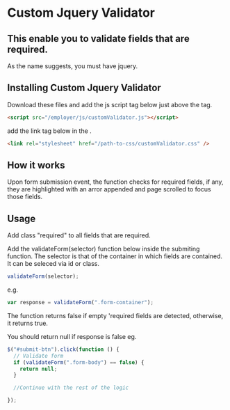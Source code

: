 # Custom Jquery Validator

## This enable you to validate fields that are required.

As the name suggests, you must have jquery.

## Installing Custom Jquery Validator

Download these files and add the js script tag below just above the </body> tag.

```html
<script src="/employer/js/customValidator.js"></script>
```

add the link tag below in the <head>.

```html
<link rel="stylesheet" href="/path-to-css/customValidator.css" />
```

## How it works

Upon form submission event, the function checks for required fields, if any, they are highlighted with an arror appended and page scrolled to focus those fields.

## Usage

Add class "required" to all fields that are required.

Add the validateForm(selector) function below inside the submiting function. The selector is that of the container in which fields are contained. It can be seleced via id or class.

```js
validateForm(selector);
```

e.g.

```js
var response = validateForm(".form-container");
```

The function returns false if empty 'required fields are detected, otherwise, it returns true.

You should return null if response is false
eg.

```js
$("#submit-btn").click(function () {
  // Validate form
  if (validateForm(".form-body") == false) {
    return null;
  }

  //Continue with the rest of the logic

});
```
